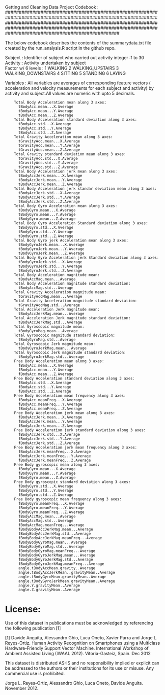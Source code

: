 Getting and Cleaning Data Project Codebook :
##########################################################################################################################################################################################################################################################################

The below codebook describes the contents of the summarydata.txt file created by the run_analysis.R script in the github repo. 



Subject : Identifier of subject who carried out activity 
        integer :1 to 30  
Activity : Activity undertaken by subject                                    
        Factor w/ 6 levels :
        1 WALKING
        2 WALKING_UPSTAIRS
        3 WALKING_DOWNSTAIRS
        4 SITTING
        5 STANDING
        6 LAYING

Variables : All variables are averages of corresponding feature vectors ( acceleration and velocity measurements for each subject and activity) by activity and subject.All values are numeric with upto 5 decimals. 

        Total Body Acceleration mean along 3 axes:
          tBodyAcc.mean...X.Average                  
          tBodyAcc.mean...Y.Average                  
          tBodyAcc.mean...Z.Average                   
        Total Body Acceleration standard deviation along 3 axes:
          tBodyAcc.std...X.Average                    
          tBodyAcc.std...Y.Average                   
          tBodyAcc.std...Z.Average                   
        Total Gravity Acceleration mean along 3 axes:
          tGravityAcc.mean...X.Average                
          tGravityAcc.mean...Y.Average                
          tGravityAcc.mean...Z.Average                
        Total Gravity standard deviation mean along 3 axes:
          tGravityAcc.std...X.Average                 
          tGravityAcc.std...Y.Average                 
          tGravityAcc.std...Z.Average                
        Total Body Acceleration jerk mean along 3 axes:
          tBodyAccJerk.mean...X.Average              
          tBodyAccJerk.mean...Y.Average              
          tBodyAccJerk.mean...Z.Average              
        Total Body Acceleration jerk standar deviation mean along 3 axes:
          tBodyAccJerk.std...X.Average               
          tBodyAccJerk.std...Y.Average               
          tBodyAccJerk.std...Z.Average                
        Total Body Gyro Acceleration mean along 3 axes:
          tBodyGyro.mean...X.Average                  
          tBodyGyro.mean...Y.Average                  
          tBodyGyro.mean...Z.Average                 
        Total Body Gyro Acceleration Standard deviation along 3 axes:
          tBodyGyro.std...X.Average                 
          tBodyGyro.std...Y.Average                   
          tBodyGyro.std...Z.Average                   
        Total Body Gyro jerk Acceleration mean along 3 axes:
          tBodyGyroJerk.mean...X.Average             
          tBodyGyroJerk.mean...Y.Average              
          tBodyGyroJerk.mean...Z.Average             
        Total Body Gyro Acceleration jerk Standard deviation along 3 axes:
          tBodyGyroJerk.std...X.Average               
          tBodyGyroJerk.std...Y.Average              
          tBodyGyroJerk.std...Z.Average              
        Total Body Acceleration magnitude mean: 
          tBodyAccMag.mean...Average                 
        Total Body Acceleration magnitude standard deviation: 
          tBodyAccMag.std...Average               
        Total Gravity Acceleration magnitude mean:
          tGravityAccMag.mean...Average              
        Total Gravity Acceleration magnitude standard deviation:
          tGravityAccMag.std...Average               
        Total Acceleration Jerk magnitude mean:
          tBodyAccJerkMag.mean...Average             
        Total Acceleration Jerk magnitude standard deviation:
          tBodyAccJerkMag.std...Average              
        Total Gyroscopic magnitude mean:
          tBodyGyroMag.mean...Average                 
        Total Gyroscopic magnitude standard deviation:
          tBodyGyroMag.std...Average                 
        Total Gyroscopic Jerk magnitude mean:
          tBodyGyroJerkMag.mean...Average            
        Total Gyroscopic Jerk magnitude standard deviation:
          tBodyGyroJerkMag.std...Average             
        Free Body Acceleration mean along 3 axes:
          fBodyAcc.mean...X.Average                  
          fBodyAcc.mean...Y.Average                   
          fBodyAcc.mean...Z.Average                  
        Free Body Acceleration standard deviation along 3 axes:
          fBodyAcc.std...X.Average                   
          fBodyAcc.std...Y.Average                    
          fBodyAcc.std...Z.Average                  
        Free Body Acceleration mean frequency along 3 axes:
          fBodyAcc.meanFreq...X.Average              
          fBodyAcc.meanFreq...Y.Average              
          fBodyAcc.meanFreq...Z.Average               
        Free Body Acceleration jerk mean along 3 axes:
          fBodyAccJerk.mean...X.Average               
          fBodyAccJerk.mean...Y.Average            
          fBodyAccJerk.mean...Z.Average               
        Free Body Acceleration jerk standard deviation along 3 axes:
          fBodyAccJerk.std...X.Average                
          fBodyAccJerk.std...Y.Average               
          fBodyAccJerk.std...Z.Average               
        Free Body Acceleration jerk mean frequency along 3 axes:
          fBodyAccJerk.meanFreq...X.Average          
          fBodyAccJerk.meanFreq...Y.Average          
          fBodyAccJerk.meanFreq...Z.Average           
        Free Body gyroscopic mean along 3 axes:
          fBodyGyro.mean...X.Average                 
          fBodyGyro.mean...Y.Average                  
          fBodyGyro.mean...Z.Average                 
        Free Body gyroscopic standard deviation along 3 axes:
          fBodyGyro.std...X.Average                  
          fBodyGyro.std...Y.Average                  
          fBodyGyro.std...Z.Average                 
        Free Body gyroscopic mean frequency along 3 axes:
          fBodyGyro.meanFreq...X.Average              
          fBodyGyro.meanFreq...Y.Average              
          fBodyGyro.meanFreq...Z.Average             
          fBodyAccMag.mean...Average                 
          fBodyAccMag.std...Average                 
          fBodyAccMag.meanFreq...Average             
          fBodyBodyAccJerkMag.mean...Average          
          fBodyBodyAccJerkMag.std...Average          
          fBodyBodyAccJerkMag.meanFreq...Average     
          fBodyBodyGyroMag.mean...Average          
          fBodyBodyGyroMag.std...Average             
          fBodyBodyGyroMag.meanFreq...Average        
          fBodyBodyGyroJerkMag.mean...Average        
          fBodyBodyGyroJerkMag.std...Average        
          fBodyBodyGyroJerkMag.meanFreq...Average    
          angle.tBodyAccMean.gravity..Average        
          angle.tBodyAccJerkMean..gravityMean..Average
          angle.tBodyGyroMean.gravityMean..Average   
          angle.tBodyGyroJerkMean.gravityMean..Average
          angle.Y.gravityMean..Average                
          angle.Z.gravityMean..Average  
          
License:
========
Use of this dataset in publications must be acknowledged by referencing the following publication [1] 

[1] Davide Anguita, Alessandro Ghio, Luca Oneto, Xavier Parra and Jorge L. Reyes-Ortiz. Human Activity Recognition on Smartphones using a Multiclass Hardware-Friendly Support Vector Machine. International Workshop of Ambient Assisted Living (IWAAL 2012). Vitoria-Gasteiz, Spain. Dec 2012

This dataset is distributed AS-IS and no responsibility implied or explicit can be addressed to the authors or their institutions for its use or misuse. Any commercial use is prohibited.

Jorge L. Reyes-Ortiz, Alessandro Ghio, Luca Oneto, Davide Anguita. November 2012.
        